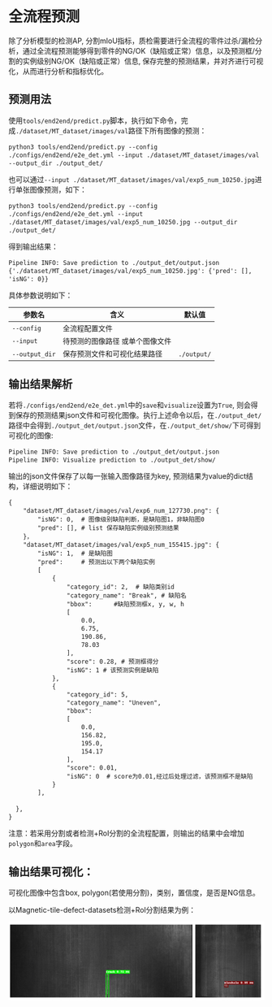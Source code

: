 # 全流程预测

除了分析模型的检测AP, 分割mIoU指标，质检需要进行全流程的零件过杀/漏检分析，通过全流程预测能够得到零件的NG/OK（缺陷或正常）信息，以及预测框/分割的实例级别NG/OK（缺陷或正常）信息, 保存完整的预测结果，并对齐进行可视化，从而进行分析和指标优化。

## 预测用法
使用`tools/end2end/predict.py`脚本，执行如下命令，完成`./dataset/MT_dataset/images/val`路径下所有图像的预测：

```
python3 tools/end2end/predict.py --config ./configs/end2end/e2e_det.yml --input ./dataset/MT_dataset/images/val --output_dir ./output_det/
```

也可以通过`--input ./dataset/MT_dataset/images/val/exp5_num_10250.jpg`进行单张图像预测，如下：

```
python3 tools/end2end/predict.py --config ./configs/end2end/e2e_det.yml --input ./dataset/MT_dataset/images/val/exp5_num_10250.jpg --output_dir ./output_det/
```

得到输出结果：

```
Pipeline INFO: Save prediction to ./output_det/output.json
{'./dataset/MT_dataset/images/val/exp5_num_10250.jpg': {'pred': [], 'isNG': 0}}
```

具体参数说明如下：

| 参数名          | 含义                                 | 默认值     |
| -------------  | ------------------------------------| --------- |
| `--config`     |  全流程配置文件                       |           |
| `--input`      |  待预测的图像路径 或单个图像文件         |           |
| `--output_dir` |  保存预测文件和可视化结果路径            |`./output/`|


## 输出结果解析

若将`./configs/end2end/e2e_det.yml`中的`save`和`visualize`设置为`True`, 则会得到保存的预测结果json文件和可视化图像。执行上述命令以后，在`./output_det/`路径中会得到`./output_det/output.json`文件，在`./output_det/show/`下可得到可视化的图像:

```
Pipeline INFO: Save prediction to ./output_det/output.json
Pipeline INFO: Visualize prediction to ./output_det/show/
```

输出的json文件保存了以每一张输入图像路径为key, 预测结果为value的dict结构，详细说明如下：

```
{
    "dataset/MT_dataset/images/val/exp6_num_127730.png": {
        "isNG": 0,  # 图像级别缺陷判断，是缺陷图1，非缺陷图0
        "pred": [], # list 保存缺陷实例级别预测结果
    }，
    "dataset/MT_dataset/images/val/exp5_num_155415.jpg": {
        "isNG": 1,  # 是缺陷图
        "pred":     # 预测出以下两个缺陷实例
        [  
            {
                "category_id": 2,  # 缺陷类别id
                "category_name": "Break", # 缺陷名
                "bbox":      #缺陷预测框x, y, w, h
                [
                    0.0,
                    6.75,
                    190.86,
                    78.03
                ],
                "score": 0.28, # 预测框得分
                "isNG": 1 # 该预测实例是缺陷
            },
            {
                "category_id": 5,
                "category_name": "Uneven",
                "bbox":
                [
                    0.0,
                    156.82,
                    195.0,
                    154.17
                ],
                "score": 0.01,
                "isNG": 0  # score为0.01,经过后处理过滤，该预测框不是缺陷
            }
        ],

  },
}
```

注意：若采用分割或者检测+RoI分割的全流程配置，则输出的结果中会增加`polygon`和`area`字段。

## 输出结果可视化：

可视化图像中包含box, polygon(若使用分割)，类别，置信度，是否是NG信息。

以Magnetic-tile-defect-datasets检测+RoI分割结果为例：

<div align="center">
<img src="https://github.com/Sunting78/images/blob/master/show.png"  width="800"/>
</div>

